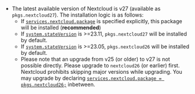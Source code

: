 - The latest available version of Nextcloud is v27 (available as `pkgs.nextcloud27`). The installation logic is as follows:
  - If [`services.nextcloud.package`](#opt-services.nextcloud.package) is specified explicitly, this package will be installed (**recommended**)
  - If [`system.stateVersion`](#opt-system.stateVersion) is >=23.11, `pkgs.nextcloud27` will be installed by default.
  - If [`system.stateVersion`](#opt-system.stateVersion) is >=23.05, `pkgs.nextcloud26` will be installed by default.
  - Please note that an upgrade from v25 (or older) to v27 is not possible directly. Please upgrade to `nextcloud26` (or earlier) first. Nextcloud prohibits skipping major versions while upgrading. You may upgrade by declaring [`services.nextcloud.package = pkgs.nextcloud26;`](options.html#opt-services.nextcloud.package) inbetween.
